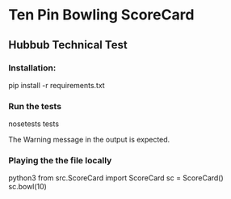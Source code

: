 # Ten Pin Bowling ScoreCard

## Hubbub Technical Test

### Installation:
pip install -r requirements.txt

### Run the tests
nosetests tests

The Warning message in the output is expected.

### Playing the the file locally
python3
from src.ScoreCard import ScoreCard
sc = ScoreCard()
sc.bowl(10)

